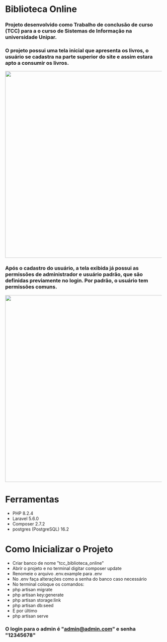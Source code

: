<h1>Biblioteca Online</h1>

### Projeto desenvolvido como Trabalho de conclusão de curso (TCC) para a o curso de Sistemas de Informação na universidade Unipar.

### O projeto possui uma tela inicial que apresenta os livros, o usuário se cadastra na parte superior do site e assim estara apto a consumir os livros.
<p align="center">
<img width="600px" src="https://github.com/user-attachments/assets/8c7f7368-b4a4-4974-bc37-393b1774ea12"></img>
</p>

### Após o cadastro do usuário, a tela exibida já possui as permissões de administrador e usuário padrão, que são definidas previamente no login. Por padrão, o usuário tem permissões comuns.
<p align="center">
<img width="600px" src="https://github.com/user-attachments/assets/335a23e4-498a-4833-894b-3c1e7a53bcea"></img>
</p>

# Ferramentas
* PHP 8.2.4
* Laravel 5.6.0
* Composer 2.7.2
* postgres (PostgreSQL) 16.2

# Como Inicializar o Projeto
* Criar banco de nome "tcc_biblioteca_online"
* Abrir o projeto e no terminal digitar composer update
* Renomeie o arquivo .env.example para .env
*  No .env faça alterações como a senha do banco caso necessário
*  No terminal coloque os comandos:
*  php artisan migrate
*  php artisan key:generate
*  php artisan storage:link
*  php artisan db:seed
*  E por último
*  php artisan serve

### O login para o admin é "admin@admin.com" e senha "12345678"
